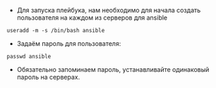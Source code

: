 
*   Для запуска плейбука, нам необходимо для начала создать пользователя на каждом из серверов для ansible

```
useradd -m -s /bin/bash ansible
```

*   Задаём пароль для пользователя:

```
passwd ansible
````

*   Обязательно запоминаем пароль, устанавливайте одинаковый пароль на серверах.